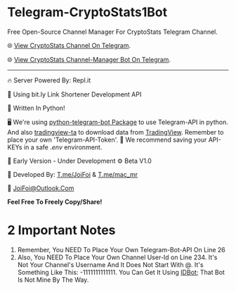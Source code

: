 # Telegram-CryptoStats1Bot
Free Open-Source Channel Manager For CryptoStats Telegram Channel.

🌐 [View CryptoStats Channel On Telegram](https://t.me/CryptoStats1).

🌐 [View CryptoStats Channel-Manager Bot On Telegram](https://t.me/CryptoStats1Bot).

---------------------------------------------------------------

🔥 Server Powered By: Repl.it

🔑 Using bit.ly Link Shortener Development API

🐍 Written In Python!

🖥 We're using [python-telegram-bot Package](https://github.com/python-telegram-bot/python-telegram-bot/blob/master/README.rst) to use Telegram-API in python.
And also [tradingview-ta](https://python-tradingview-ta.readthedocs.io/en/latest/) to download data from [TradingView](https://www.tradingview.com/).
Remember to place your own 'Telegram-API-Token'. 
📖 We recommend saving your API-KEYs in a safe *.env* environment.

📡 Early Version - Under Development
⚙️ Beta V1.0

🤖 Developed By:
[T.me/JoiFoi](t.me/joifoi) & [T.me/mac_mr](t.me/mac_mr)

📧 JoiFoi@Outlook.Com

**Feel Free To Freely Copy/Share!**


# 2 Important Notes
1. Remember, You NEED To Place Your Own Telegram-Bot-API On Line 26
2. Also, You NEED To Place Your Own Channel User-Id on Line 234. It's Not Your Channel's Username And It Does Not Start With @.
It's Something Like This: -1111111111111. You Can Get It Using [IDBot](https://t.me/username_to_id_bot); That Bot Is Not Mine By The Way.
